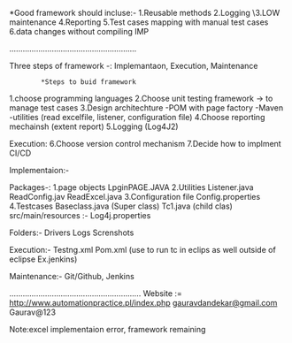 *Good framework should incluse:-
  1.Reusable methods
2.Logging
\3.LOW maintenance
4.Reporting 
5.Test cases mapping with manual test cases
6.data changes without compiling   IMP


.........................................................


Three steps of framework -: Implemantaon, Execution, Maintenance


            *Steps to buid framework
1.choose programming languages
2.Choose unit testing  framework -> to manage test cases
3.Design architechture 
    -POM with page factory 
    -Maven 
    -utilities  (read excelfile, listener, configuration file)
4.Choose reporting mechainsh  (extent report)
5.Logging (Log4J2)

Execution:
6.Choose version control mechanism
7.Decide how to implment CI/CD




Implementaion:-

Packages-: 1.page objects
		LpginPAGE.JAVA
           2.Utilities
                Listener.java
		ReadConfig.jav
		ReadExcel.java
           3.Configuration file
		Config.properties
 	   4.Testcases
		Baseclass.java (Super class)
		Tc1.java    (child clas)
src/main/resources :- Log4j.properties

Folders:-
           Drivers
  	   Logs
          Screnshots

Execution:-
           Testng.xml
           Pom.xml (use to run tc in eclips as well outside of eclipse Ex.jenkins)

Maintenance:-  Git/Github,  Jenkins


...........................................................
Website :=  http://www.automationpractice.pl/index.php
 			gauravdandekar@gmail.com
			Gaurav@123

   Note:excel implementaion error, framework remaining 
